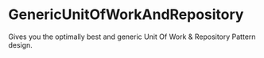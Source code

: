 # GenericUnitOfWorkAndRepository
Gives you the optimally best and generic Unit Of Work &amp; Repository Pattern design.
